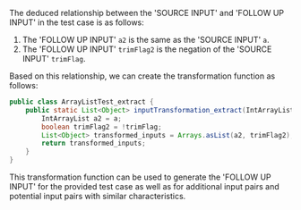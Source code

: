 The deduced relationship between the 'SOURCE INPUT' and 'FOLLOW UP INPUT' in the test case is as follows:

1. The 'FOLLOW UP INPUT' `a2` is the same as the 'SOURCE INPUT' `a`.
2. The 'FOLLOW UP INPUT' `trimFlag2` is the negation of the 'SOURCE INPUT' `trimFlag`.

Based on this relationship, we can create the transformation function as follows:

```java
public class ArrayListTest_extract {
    public static List<Object> inputTransformation_extract(IntArrayList a, boolean trimFlag)  {
        IntArrayList a2 = a;
        boolean trimFlag2 = !trimFlag;
        List<Object> transformed_inputs = Arrays.asList(a2, trimFlag2);
        return transformed_inputs;
    }
}
```

This transformation function can be used to generate the 'FOLLOW UP INPUT' for the provided test case as well as for additional input pairs and potential input pairs with similar characteristics.